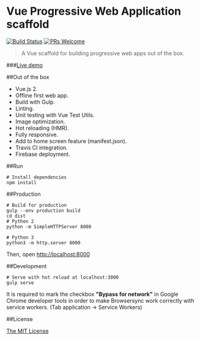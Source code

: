 # Vue Progressive Web Application scaffold

[![Build Status](https://travis-ci.org/francarmona/vue-pwa-es6-gulp-scaffold.svg?branch=master)](https://travis-ci.org/francarmona/vue-pwa-es6-gulp-scaffold)
[![PRs Welcome](https://img.shields.io/badge/PRs-welcome-brightgreen.svg?style=flat-square)](http://makeapullrequest.com)

> A Vue scaffold for building progressive web apps out of the box.

###[Live demo](https://pwa-es6-gulp-scaffold.firebaseapp.com)

##Out of the box

* Vue.js 2.
* Offline first web app.
* Build with Gulp.
* Linting.
* Unit testing with Vue Test Utils.
* Image optimization.
* Hot reloading (HMR).
* Fully responsive.
* Add to home screen feature (manifest.json).
* Travis CI integration.
* Firebase deployment.

##Run
```shell
# Install dependencies
npm install
```
##Production
```shell
# Build for production
gulp --env production build
cd dist
# Python 2
python -m SimpleHTTPServer 8000

# Python 3
python3 -m http.server 8000
```
Then, open [http://localhost:8000](http://localhost:8000/)

##Development
```shell
# Serve with hot reload at localhost:3000
gulp serve
```
It is required to mark the checkbox **"Bypass for network"** in Google Chrome developer tools in order to make Browsersync work correctly with service workers. (Tab application -> Service Workers)

##License

[The MIT License](http://opensource.org/licenses/MIT)
